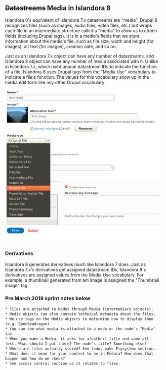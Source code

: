 ## ~~Datastreams~~ Media in Islandora 8

Islandora 8's equivalent of Islandora 7.x datastreams are "media". Drupal 8 recognizes files (such as images, audio files, video files, etc.) but wraps each file in an intermediate structure called a "media" to allow us to attach fields (including Drupal tags). It is in a media's fields that we store information about the media's file, such as file size, width and height (for images), alt text (for images), creation date, and so on.

Just as an Islandora 7.x object can have any number of datastreams, and Islandora 8 object can have any number of media associated with it. Unlike in Islandora 7.x, which used unique datastream IDs to indicate the function of a file, Islandora 8 uses Drupal tags from the "Media Use" vocabulary to indicate a file's function. The values for this vocabulary show up in the media edit form like any other Drupal vocabulary:

![Media tab](../assets/media_use_vocabulary_media_form.png)

### Derivatives

Islandora 8 generates derivatives much like Islandora 7 does. Just as Islandora 7.x's derivatives get assigned datastream IDs, Islandora 8's derivatives are assigned values from the Media Use vocabulary. For example, a thumbnail generated from am image is assigned the "Thumbnail image" tag.



### Pre March 2019 sprint notes below

    * Files are attached to Nodes through Media (intermediary objects).
    * Media objects can also contain technical metadata about the files.
    * We use tags on the Media objects to determine how to display them (e.g. OpenSeadragon)
    * You can see what media is attached to a node on the node's "Media" tab
    * When you make a Media, it asks for a(nother) title and some alt-text. What should I put there? The node's title? Something else?
    * Where are files actually stored? See todo: make Flysystem section.
    * What does it mean for your content to be in Fedora? How does that happen and how do we check?
    * See access control section as it relates to files.
